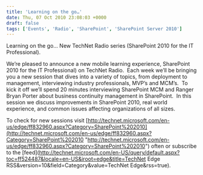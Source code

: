 ```yaml
---
title: 'Learning on the go…'
date: Thu, 07 Oct 2010 23:08:03 +0000
draft: false
tags: ['Events', 'Radio', 'SharePoint', 'SharePoint Server 2010']
---
```


Learning on the go… New TechNet Radio series (SharePoint 2010 for the IT Professional).

We’re pleased to announce a new mobile learning experience, SharePoint 2010 for the IT Professional) on TechNet Radio.  Each week we’ll be bringing you a new session that dives into a variety of topics, from deployment to management, interviewing industry professionals, MVP’s and MCM’s.  To kick it off we’ll spend 20 minutes interviewing SharePoint MCM and Ranger Bryan Porter about business continuity management in SharePoint.  In this session we discuss improvements in SharePoint 2010, real world experience, and common issues affecting organizations of all sizes.

To check for new sessions visit [http://technet.microsoft.com/en-us/edge/ff832960.aspx?Category=SharePoint%202010](http://technet.microsoft.com/en-us/edge/ff832960.aspx?Category=SharePoint%202010 "http://technet.microsoft.com/en-us/edge/ff832960.aspx?Category=SharePoint%202010") often or subscribe to the [feed](http://technet.microsoft.com/en-US/query/default.aspx?toc=ff524487&locale=en-US&iroot=edge&title=TechNet Edge RSS&version=10&field=Category&value=TechNet Edge&rss=true).